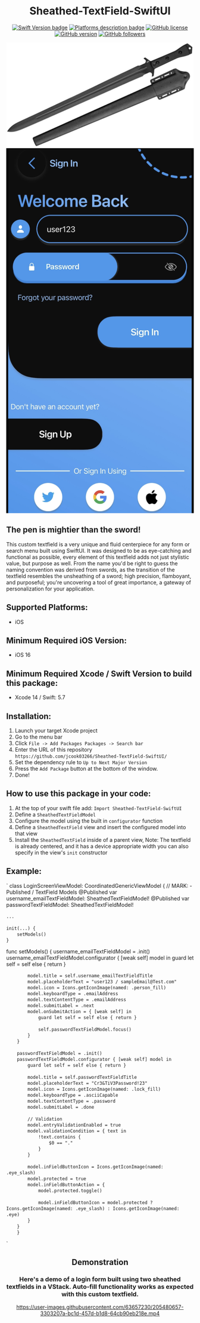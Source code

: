<div align="center">
 
# Sheathed-TextField-SwiftUI
 
[![Swift Version badge](https://img.shields.io/badge/Swift-5.7.1-orange.svg)](https://shields.io/)
[![Platforms description badge](https://img.shields.io/badge/Platform-iOS-blue.svg)](https://shields.io/)
[![GitHub license](https://badgen.net/github/license/jcook03266/Sheathed-TextField-SwiftUI)](https://github.com/jcook03266/Sheathed-TextField-SwiftUI/blob/main/LICENSE)
[![GitHub version](https://badge.fury.io/gh/jcook03266%2FSheathed-TextField-SwiftUI.svg)](https://github.com/jcook03266/Sheathed-TextField-SwiftUI)
[![GitHub followers](https://img.shields.io/github/followers/jcook03266.svg?style=social&label=Follow&maxAge=2592000)](https://github.com/jcook03266?tab=followers)
 
</div>

<div align="center">

<img src="https://github.com/jcook03266/Sheathed-TextField-SwiftUI/blob/main/Resources/sword.jpg" width="600">
<img src="https://github.com/jcook03266/Sheathed-TextField-SwiftUI/blob/main/Resources/Login-form-shot.jpg" width="600">

</div>

## The pen is mightier than the sword!

This custom textfield is a very unique and fluid centerpiece for any form or search menu built using SwiftUI. It was designed to be as eye-catching and functional as possible, every element of this textfield adds not just stylistic value, but purpose as well. From the name you'd be right to guess the naming convention was derived from swords, as the transition of the textfield resembles the unsheathing of a sword; high precision, flamboyant, and purposeful; you're uncovering a tool of great importance, a gateway of personalization for your application.

## Supported Platforms:
* iOS

## Minimum Required iOS Version:
* iOS 16

## Minimum Required Xcode / Swift Version to build this package:
* Xcode 14 / Swift: 5.7

## Installation:
1. Launch your target Xcode project 
2. Go to the menu bar
3. Click `File -> Add Packages Packages -> Search bar`
4. Enter the URL of this repository `https://github.com/jcook03266/Sheathed-TextField-SwiftUI/`
5. Set the dependency rule to `Up to Next Major Version`
6. Press the `Add Package` button at the bottom of the window. 
7. Done!

## How to use this package in your code:
1. At the top of your swift file add: `Import Sheathed-TextField-SwiftUI`
2. Define a `SheathedTextFieldModel`
3. Configure the model using the built in `configurator` function
4. Define a `SheathedTextField` view and insert the configured model into that view
5. Install the `SheathedTextField` inside of a parent view, Note: The textfield is already centered, and it has a device appropriate width you can also specify in the view's `init` constructor

## Example:
`
class LoginScreenViewModel: CoordinatedGenericViewModel {
// MARK: - Published / TextField Models
    @Published var username_emailTextFieldModel: SheathedTextFieldModel!
    @Published var passwordTextFieldModel: SheathedTextFieldModel!
    
    ...
    
    init(...) {
        setModels()
    }
    
func setModels() {
        username_emailTextFieldModel = .init()
        username_emailTextFieldModel.configurator { [weak self] model in
            guard let self = self else { return }
            
            model.title = self.username_emailTextFieldTitle
            model.placeholderText = "user123 / sampleEmail@Test.com"
            model.icon = Icons.getIconImage(named: .person_fill)
            model.keyboardType = .emailAddress
            model.textContentType = .emailAddress
            model.submitLabel = .next
            model.onSubmitAction = { [weak self] in
                guard let self = self else { return }
                
                self.passwordTextFieldModel.focus()
            }
        }
        
        passwordTextFieldModel = .init()
        passwordTextFieldModel.configurator { [weak self] model in
            guard let self = self else { return }
            
            model.title = self.passwordTextFieldTitle
            model.placeholderText = "Cr3&TiV3Password!23"
            model.icon = Icons.getIconImage(named: .lock_fill)
            model.keyboardType = .asciiCapable
            model.textContentType = .password
            model.submitLabel = .done
            
            // Validation
            model.entryValidationEnabled = true
            model.validationCondition = { text in
                !text.contains {
                    $0 == "."
                }
            }
            
            model.inFieldButtonIcon = Icons.getIconImage(named: .eye_slash)
            model.protected = true
            model.inFieldButtonAction = {
                model.protected.toggle()
                
                model.inFieldButtonIcon = model.protected ? Icons.getIconImage(named: .eye_slash) : Icons.getIconImage(named: .eye)
            }
        }
        }
  `

<div align="center">

## Demonstration
### Here's a demo of a login form built using two sheathed textfields in a VStack. Auto-fill functionality works as expected with this custom textfield.

https://user-images.githubusercontent.com/63657230/205480657-3303207a-bc1d-457d-b1d8-64cb90eb218e.mp4

</div>
